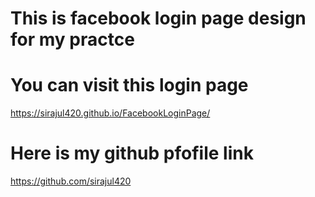 # This is facebook login page design for my practce
# You can visit this login page
 https://sirajul420.github.io/FacebookLoginPage/
 # Here is my github pfofile link
 https://github.com/sirajul420
